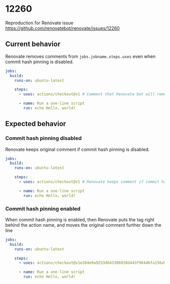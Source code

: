 # 12260
Reproduction for Renovate issue https://github.com/renovatebot/renovate/issues/12260

## Current behavior

Renovate removes comments from `jobs.jobname.steps.uses` even when commit hash pinning is disabled.

```yaml
jobs:
  build:
    runs-on: ubuntu-latest

    steps:
      - uses: actions/checkout@v1 # Comment that Renovate bot will remove later on

      - name: Run a one-line script
        run: echo Hello, world!
```

## Expected behavior

### Commit hash pinning disabled

Renovate keeps original comment if commit hash pinning is disabled.


```yaml
jobs:
  build:
    runs-on: ubuntu-latest

    steps:
      - uses: actions/checkout@v1 # Renovate keeps comment if commit hash pinning disabled

      - name: Run a one-line script
        run: echo Hello, world!
```

### Commit hash pinning enabled

When commit hash pinning is enabled, then Renovate puts the tag right behind the action name, and moves the original comment further down the line

```yaml
jobs:
  build:
    runs-on: ubuntu-latest

    steps:
      - uses: actions/checkout@v1e204e9a9253d643386038d443f96446fa156a97 # renovate: tag=v2.3.5 # Comment that Renovate bot has moved

      - name: Run a one-line script
        run: echo Hello, world!
```
